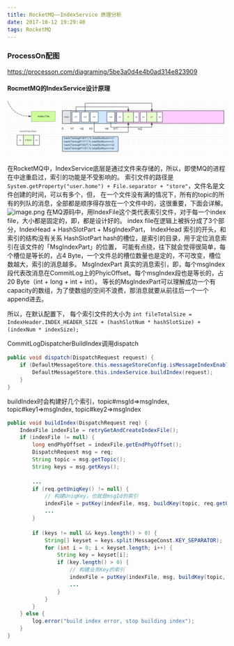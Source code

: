 ```yaml
---
title: RocketMQ——IndexService 原理分析
date: 2017-10-12 19:29:40
tags: RocketMQ
---
```



### ProcessOn配图
https://processon.com/diagraming/5be3a0d4e4b0ad314e823909

#### RocmetMQ的IndexService设计原理  

![你想输入的替代文字](RocketMQ-Index-service/index-file.gif)

在RocketMQ中，IndexService底层是通过文件来存储的，所以，即使MQ的进程在中途重启过，索引的功能是不受影响的。
索引文件的路径是 `System.getProperty("user.home") + File.separator + "store"`，文件名是文件创建的时间，可以有多个，但，
在一个文件没有满的情况下，所有的topic的所有的列队的消息，全部都是顺序得存放在一个文件中的，这很重要，下面会详解。
![image.png](http://upload-images.jianshu.io/upload_images/716353-2ed415df19a3040b.png?imageMogr2/auto-orient/strip%7CimageView2/2/w/1240)
在MQ源码中，用IndexFile这个类代表索引文件，对于每一个index file，大小都是固定的，即，都是设计好的。
index file在逻辑上被拆分成了3个部分，IndexHead + HashSlotPart + MsgIndexPart，
IndexHead
索引的开头，和索引的结构没有关系
HashSlotPart
hash的槽位，是索引的目录，用于定位消息索引在该文件的「MsgIndexPart」的位置，
可能有点绕，往下就会觉得很简单，每个槽位是等长的，占4 Byte，一个文件总的槽位数量也是定的，不可改变，槽位数越大，索引的消息越多。
MsgIndexPart
真实的消息索引，即，每个msgIndex段代表改消息在CommitLog上的PhyicOffset。每个msgIndex段也是等长的，占20 Byte（int + long + int + int）。
等长的MsgIndexPart可以理解成功一个有capacity的数组，为了使数组的空间不浪费，那消息就要从前往后一个一个append进去。


所以，在默认配置下，
每个索引文件的大小为 
`int fileTotalSize = IndexHeader.INDEX_HEADER_SIZE + (hashSlotNum * hashSlotSize) + (indexNum * indexSize);`

CommitLogDispatcherBuildIndex调用dispatch
``` java
public void dispatch(DispatchRequest request) {
    if (DefaultMessageStore.this.messageStoreConfig.isMessageIndexEnable()) {
        DefaultMessageStore.this.indexService.buildIndex(request);
    }
}
```
buildIndex时会构建好几个索引，topic#msgId=>msgIndex, topic#key1=>msgIndex, topic#key2=>msgIndex
``` java
public void buildIndex(DispatchRequest req) {
    IndexFile indexFile = retryGetAndCreateIndexFile();
    if (indexFile != null) {
        long endPhyOffset = indexFile.getEndPhyOffset();
        DispatchRequest msg = req;
        String topic = msg.getTopic();
        String keys = msg.getKeys();

        ...
        if (req.getUniqKey() != null) {
            // 构建UniqKey，也就是msgId的索引
            indexFile = putKey(indexFile, msg, buildKey(topic, req.getUniqKey()));
            ...
        }

        if (keys != null && keys.length() > 0) {
            String[] keyset = keys.split(MessageConst.KEY_SEPARATOR);
            for (int i = 0; i < keyset.length; i++) {
                String key = keyset[i];
                if (key.length() > 0) {
                    // 构建业务Key的索引
                    indexFile = putKey(indexFile, msg, buildKey(topic, key));
                    ...
                }
            }
        }
    } else {
        log.error("build index error, stop building index");
    }
}
```
